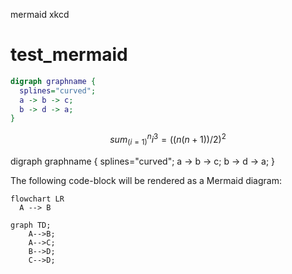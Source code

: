 mermaid xkcd
# test_mermaid

```dot {style=xkcd}
digraph graphname {
  splines="curved";
  a -> b -> c;
  b -> d -> a;
}
```

$$
sum_(i=1)^n i^3=((n(n+1))/2)^2
$$

digraph graphname {
  splines="curved";
  a -> b -> c;
  b -> d -> a;
}

The following code-block will be rendered as a Mermaid diagram:

```mermaid
flowchart LR
  A --> B
```

```mermaid
graph TD;
    A-->B;
    A-->C;
    B-->D;
    C-->D;
```
